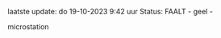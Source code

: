laatste update: 
do 19-10-2023  9:42   uur 
Status: FAALT - geel - 
<div class="service Y">microstation</div>